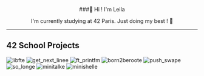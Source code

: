 <p align="center">###👋 Hi ! I'm Leila</p>

<p align="center">
I'm currently studying at 42 Paris. 
Just doing my best !  💪
</p>

------

## 42 School Projects
<p align="center">
  
![libfte](https://github.com/leitn/leitn/assets/104629160/748668f3-238c-472a-b87a-0e6cc7735634)
![get_next_linee](https://github.com/leitn/leitn/assets/104629160/20d6801e-6a49-4c0c-b47e-4e906621d0fc)
![ft_printfm](https://github.com/leitn/leitn/assets/104629160/4fe688ad-5e81-4e78-bddd-4d6e326f0edb)
![born2beroote](https://github.com/leitn/leitn/assets/104629160/bb979e4f-5899-4831-a006-ddd80554d878)
![push_swape](https://github.com/leitn/leitn/assets/104629160/d04034e0-46b3-4c0d-81fd-4f866c74af5d)
![so_longe](https://github.com/leitn/leitn/assets/104629160/0c55e2da-e09d-4df4-8888-222eecc7c1c8)
![minitalke](https://github.com/leitn/leitn/assets/104629160/802ece46-4c9e-4091-9843-2e566202d0a7)
![minishelle](https://github.com/leitn/leitn/assets/104629160/da4b56f7-4c80-4caf-9df7-49e48b3aabe8)

</p>

